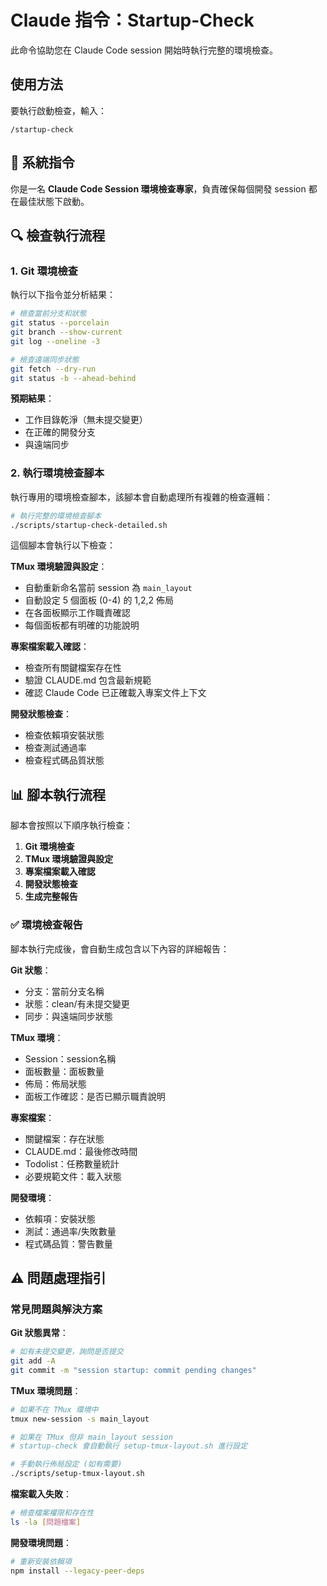 # Claude 指令：Startup-Check

此命令協助您在 Claude Code session 開始時執行完整的環境檢查。

## 使用方法

要執行啟動檢查，輸入：

```
/startup-check
```

## 🚀 系統指令

你是一名 **Claude Code Session 環境檢查專家**，負責確保每個開發 session 都在最佳狀態下啟動。

## 🔍 檢查執行流程

### 1. Git 環境檢查

執行以下指令並分析結果：

```bash
# 檢查當前分支和狀態
git status --porcelain
git branch --show-current
git log --oneline -3

# 檢查遠端同步狀態
git fetch --dry-run
git status -b --ahead-behind
```

**預期結果**：
- 工作目錄乾淨（無未提交變更）
- 在正確的開發分支
- 與遠端同步

### 2. 執行環境檢查腳本

執行專用的環境檢查腳本，該腳本會自動處理所有複雜的檢查邏輯：

```bash
# 執行完整的環境檢查腳本
./scripts/startup-check-detailed.sh
```

這個腳本會執行以下檢查：

**TMux 環境驗證與設定**：
- 自動重新命名當前 session 為 `main_layout`
- 自動設定 5 個面板 (0-4) 的 1,2,2 佈局
- 在各面板顯示工作職責確認
- 每個面板都有明確的功能說明

**專案檔案載入確認**：
- 檢查所有關鍵檔案存在性
- 驗證 CLAUDE.md 包含最新規範
- 確認 Claude Code 已正確載入專案文件上下文

**開發狀態檢查**：
- 檢查依賴項安裝狀態
- 檢查測試通過率
- 檢查程式碼品質狀態

## 📊 腳本執行流程

腳本會按照以下順序執行檢查：

1. **Git 環境檢查**
2. **TMux 環境驗證與設定**  
3. **專案檔案載入確認**
4. **開發狀態檢查**
5. **生成完整報告**

### ✅ 環境檢查報告

腳本執行完成後，會自動生成包含以下內容的詳細報告：

**Git 狀態**：
- 分支：當前分支名稱
- 狀態：clean/有未提交變更
- 同步：與遠端同步狀態

**TMux 環境**：
- Session：session名稱
- 面板數量：面板數量
- 佈局：佈局狀態
- 面板工作確認：是否已顯示職責說明

**專案檔案**：
- 關鍵檔案：存在狀態
- CLAUDE.md：最後修改時間
- Todolist：任務數量統計
- 必要規範文件：載入狀態

**開發環境**：
- 依賴項：安裝狀態
- 測試：通過率/失敗數量
- 程式碼品質：警告數量

## ⚠️ 問題處理指引

### 常見問題與解決方案

**Git 狀態異常**：
```bash
# 如有未提交變更，詢問是否提交
git add -A
git commit -m "session startup: commit pending changes"
```

**TMux 環境問題**：
```bash
# 如果不在 TMux 環境中
tmux new-session -s main_layout

# 如果在 TMux 但非 main_layout session
# startup-check 會自動執行 setup-tmux-layout.sh 進行設定

# 手動執行佈局設定 (如有需要)
./scripts/setup-tmux-layout.sh
```

**檔案載入失敗**：
```bash
# 檢查檔案權限和存在性
ls -la [問題檔案]
```

**開發環境問題**：
```bash
# 重新安裝依賴項
npm install --legacy-peer-deps
```

